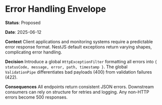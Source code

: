 # Error Handling Envelope

**Status**: Proposed

**Date**: 2025-06-12

**Context**
Client applications and monitoring systems require a predictable error response format. NestJS default exceptions return varying shapes, complicating error handling.

**Decision**
Introduce a global `HttpExceptionFilter` formatting all errors into `{ statusCode, message, error, path, timestamp }`. The global `ValidationPipe` differentiates bad payloads (400) from validation failures (422).

**Consequences**
All endpoints return consistent JSON errors. Downstream consumers can rely on structure for retries and logging. Any non-HTTP errors become 500 responses.
